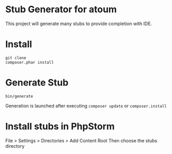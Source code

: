 Stub Generator for atoum
====

This project will generate many stubs to provide completion with IDE.

# Install

```
git clone
composer.phar install
```


# Generate Stub

```bin/generate```

Generation is launched after executing ```composer update``` or ```composer.install```

# Install stubs in PhpStorm

File > Settings > Directories > Add Content Root 
Then choose the stubs directory



